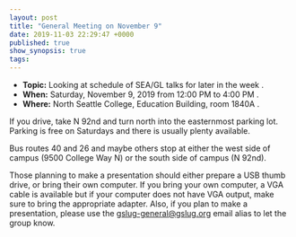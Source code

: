 ```yaml
---
layout: post
title: "General Meeting on November 9"
date: 2019-11-03 22:29:47 +0000
published: true
show_synopsis: true
tags:
---
```

* **Topic:** Looking at schedule of SEA/GL talks for later in the week .
* **When:** Saturday, November 9, 2019 from 12:00 PM to 4:00 PM .
* **Where:** North Seattle College, Education Building, room 1840A .

If you drive, take N 92nd and turn north into the easternmost parking lot.  Parking is free on Saturdays and there is usually plenty available.

Bus routes 40 and 26 and maybe others stop at either the west side of campus (9500 College Way N) or the south side of campus (N 92nd).

Those planning to make a presentation should either prepare a USB thumb drive, or bring their own computer.  If you bring your own computer, a VGA cable is available but if your computer does not have VGA output, make sure to bring the appropriate adapter.  Also, if you plan to make a presentation, please use the gslug-general@gslug.org email alias to let the group know.

